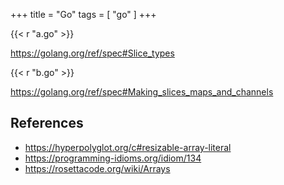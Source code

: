 +++
title = "Go"
tags = [ "go" ]
+++

{{< r "a.go" >}}

<https://golang.org/ref/spec#Slice_types>

{{< r "b.go" >}}

<https://golang.org/ref/spec#Making_slices_maps_and_channels>

## References

- <https://hyperpolyglot.org/c#resizable-array-literal>
- <https://programming-idioms.org/idiom/134>
- <https://rosettacode.org/wiki/Arrays>
